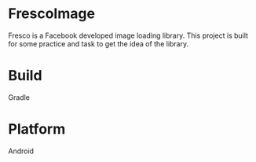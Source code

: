 # FrescoImage
Fresco is a Facebook developed image loading library. This project is built for some practice and task to get the idea of the library.

# Build
Gradle

# Platform
Android


